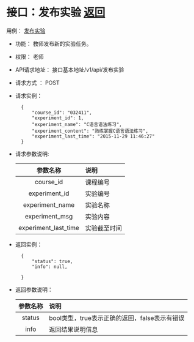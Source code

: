 

# 接口：发布实验  [返回](../../README.md)
用例： [发布实验](../yongli/发布实验.md)

- 功能：
    教师发布新的实验任务。
    
- 权限：
    老师  
    
- API请求地址： 
    接口基本地址/v1/api/发布实验

- 请求方式 ：
    POST

- 请求实例：

        {
            "course_id": "032411",
            "experiment_id": 1,
            "experiment_name": "C语言语法练习",
            "experiment_content": "熟练掌握C语言语法练习",
            "experiment_last_time": "2015-11-29 11:46:27"
        }    
        
- 请求参数说明:        

  |参数名称|说明|
  |:---------:|:--------------------------------------------------------|      
  |course_id|课程编号|
  |experiment_id|实验编号|  
  |experiment_name|实验名称|
  |experiment_msg|实验内容|
  |experiment_last_time|实验截至时间|
  
- 返回实例：

        {         
            "status": true,
            "info": null,    

        }
 
- 返回参数说明： 
 
  |参数名称|说明|
  |:---------:|:--------------------------------------------------------|      
  |status|bool类型，true表示正确的返回，false表示有错误|
  |info|返回结果说明信息|



